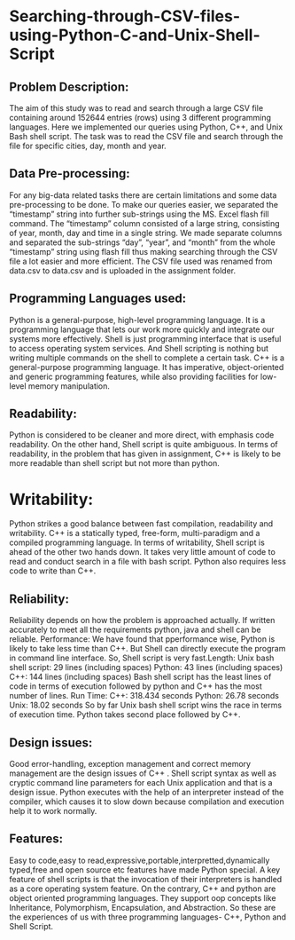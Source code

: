 # Searching-through-CSV-files-using-Python-C-and-Unix-Shell-Script

## Problem Description: 

The aim of this study was to read and search through a large CSV file
containing around 152644 entries (rows) using 3 different programming languages. Here we
implemented our queries using Python, C++, and Unix Bash shell script.
The task was to read the CSV file and search through the file for specific cities, day, month and
year.
## Data Pre-processing:
For any big-data related tasks there are certain limitations and some data
pre-processing to be done. To make our queries easier, we separated the “timestamp” string into
further sub-strings using the MS. Excel flash fill command. The “timestamp” column consisted
of a large string, consisting of year, month, day and time in a single string. We made separate
columns and separated the sub-strings “day”, “year”, and “month” from the whole “timestamp”
string using flash fill thus making searching through the CSV file a lot easier and more efficient.
The CSV file used was renamed from data.csv to data.csv and is uploaded in the assignment
folder.

## Programming Languages used:
Python is a general-purpose, high-level programming language. It is a programming language that lets our work more quickly and integrate our systems more effectively. Shell is just programming interface that is useful to access operating
system services. And Shell scripting is nothing but writing multiple commands on the shell to
complete a certain task. C++ is a general-purpose programming language. It has imperative,
object-oriented and generic programming features, while also providing facilities for low-level
memory manipulation.

## Readability:
Python is considered to be cleaner and more direct, with emphasis code readability.
On the other hand, Shell script is quite ambiguous. In terms of readability, in the problem that
has given in assignment, C++ is likely to be more readable than shell script but not more than
python.
# Writability:
Python strikes a good balance between fast compilation, readability and
writability. C++ is a statically typed, free-form, multi-paradigm and a compiled programming
language. In terms of writability, Shell script is ahead of the other two hands down. It takes very
little amount of code to read and conduct search in a file with bash script. Python also requires
less code to write than C++.

## Reliability:
Reliability depends on how the problem is approached actually. If written
accurately to meet all the requirements python, java and shell can be reliable.
Performance: We have found that pperformance wise, Python is likely to take less time than
C++. But Shell can directly execute the program in command line interface. So, Shell script is
very fast.Length:
Unix bash shell script: 29 lines (including spaces)
Python: 43 lines (including spaces)
C++: 144 lines (including spaces)
Bash shell script has the least lines of code in terms of execution followed by python and C++
has the most number of lines.
Run Time:
C++: 318.434 seconds
Python: 26.78 seconds
Unix: 18.02 seconds
So by far Unix bash shell script wins the race in terms of execution time. Python takes second
place followed by C++.

## Design issues: 
Good error-handling, exception management and correct memory management
are the design issues of C++ . Shell script syntax as well as cryptic command line parameters for
each Unix application and that is a design issue. Python executes with the help of an interpreter
instead of the compiler, which causes it to slow down because compilation and execution help it
to work normally.

## Features: 
Easy to code,easy to read,expressive,portable,interpretted,dynamically typed,free and
open source etc features have made Python special. A key feature of shell scripts is that the
invocation of their interpreters is handled as a core operating system feature. On the contrary,
C++ and python are object oriented programming languages. They support oop concepts like
Inheritance, Polymorphism, Encapsulation, and Abstraction.
So these are the experiences of us with three programming languages- C++, Python and Shell
Script.
